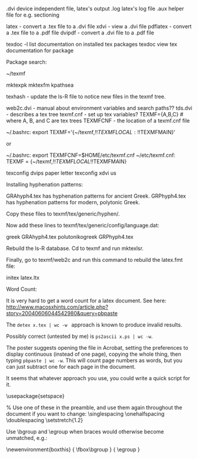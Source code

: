 .dvi    device independent file, latex's output
.log    latex's log file
.aux    helper file for e.g. sectioning


latex - convert a .tex file to a .dvi file
xdvi - view a .dvi file
pdflatex - convert a .tex file to a .pdf file
dvipdf - convert a .dvi file to a .pdf file

texdoc -l       list documentation on installed tex packages
texdoc <name>   view tex documentation for package <name>

Package search:

~/texmf

mktexpk
mktexfm
kpathsea

texhash - update the ls-R file to notice new files in the texmf tree.

web2c.dvi - manual about environment variables and search paths??
tds.dvi - describes a tex tree
texmf.cnf - set up tex variables?
TEXMF={A,B,C}    # where A, B, and C are tex trees
TEXMFCNF - the location of a texmf.cnf file

~/.bashrc:
export TEXMF='{~/texmf,!!$TEXMFLOCAL:!!$TEXMFMAIN}'

or

~/.bashrc:
export TEXMFCNF=$HOME/etc/texmf.cnf
~/etc/texmf.cnf:
TEXMF = {~/texmf,!!$TEXMFLOCAL!!$TEXMFMAIN}

texconfig dvips paper letter
texconfig xdvi us

Installing hyphenation patterns:

GRAhyph4.tex has hyphenation patterns for ancient Greek.
GRPhyph4.tex has hyphenation patterns for modern, polytonic Greek.

Copy these files to texmf/tex/generic/hyphen/.

Now add these lines to texmf/tex/generic/config/language.dat:

greek           GRAhyph4.tex
polutonikogreek GRPhyph4.tex

Rebuild the ls-R database. Cd to texmf and run mktexlsr.

Finally, go to texmf/web2c and run this command to rebuild the latex.fmt file:

initex latex.ltx


Word Count:

It is very hard to get a word count for a latex document. See here:
http://www.macosxhints.com/article.php?story=20040606044542980&query=pbpaste

The `detex x.tex | wc -w ` approach is known to produce invalid results.

Possibly correct (untested by me) is `ps2ascii x.ps | wc -w`.

The poster suggests opening the file in Acrobat, setting the preferences to display continuous (instead of one page),
copying the whole thing, then typing `pbpaste | wc -w`. This will count page numbers as words, but you can just subtract one for each page in the document.

It seems that whatever approach you use, you could write a quick script for it.


\usepackage{setspace}

% Use one of these in the preamble, and use them again throughout the document if you want to change:
\singlespacing
\onehalfspacing
\doublespacing
\setstretch{1.2}


Use \bgroup and \egroup when braces would otherwise become unmatched, e.g.:

  \newenvironment{boxthis}
  { \fbox\bgroup }
  { \egroup }

